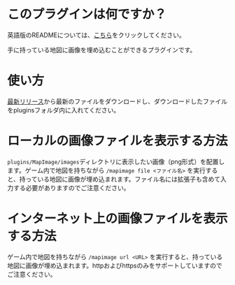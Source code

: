 # このプラグインは何ですか？
英語版のREADMEについては、[こちら](https://github.com/SuikaMCBE/MapImage/blob/main/README.md)をクリックしてください。

手に持っている地図に画像を埋め込むことができるプラグインです。

# 使い方
[最新リリース](https://github.com/SuikaMCBE/MapImage/releases/latest)から最新のファイルをダウンロードし、ダウンロードしたファイルをpluginsフォルダ内に入れてください。

# ローカルの画像ファイルを表示する方法
`plugins/MapImage/images`ディレクトリに表示したい画像（png形式）を配置します。ゲーム内で地図を持ちながら `/mapimage file <ファイル名>` を実行すると、持っている地図に画像が埋め込まれます。ファイル名には拡張子も含めて入力する必要がありますのでご注意ください。

# インターネット上の画像ファイルを表示する方法
ゲーム内で地図を持ちながら `/mapimage url <URL>` を実行すると、持っている地図に画像が埋め込まれます。httpおよびhttpsのみをサポートしていますのでご注意ください。
